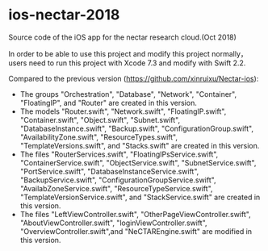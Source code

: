# ios-nectar-2018
Source code of the iOS app for the nectar research cloud.(Oct 2018)

In order to be able to use this project and modify this project normally，users need to run this project with Xcode 7.3 and modify with Swift 2.2.

Compared to the previous version (https://github.com/xinruixu/Nectar-ios):
- The groups "Orchestration", "Database", "Network", "Container", "FloatingIP", and "Router" are created in this version.
- The models "Router.swift", "Network.swift", "FloatingIP.swift", "Container.swift", "Object.swift", "Subnet.swift", "DatabaseInstance.swift", "Backup.swift", "ConfigurationGroup.swift", "AvailabilityZone.swift", "ResourceTypes.swift", "TemplateVersions.swift", and "Stacks.swift" are created in this version.
- The files "RouterServices.swift", "FloatingIPsService.swift", "ContainerService.swift", "ObjectService.swift", "SubnetService.swift", "PortService.swift", "DatabaseInstanceService.swift", "BackupService.swift", "ConfigurationGroupService.swift", "AvailabZoneService.swift", "ResourceTypeService.swift", "TemplateVersionService.swift", and "StackService.swift" are created in this version.
- The files "LeftViewController.swift", "OtherPageViewController.swift", "AboutViewController.swift", "loginViewController.swift", "OverviewController.swift",and "NeCTAREngine.swift" are modified in this version.
